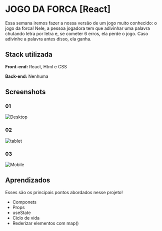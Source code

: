 # JOGO DA FORCA [React]

Essa semana iremos fazer a nossa versão de um jogo muito conhecido: o jogo da forca! Nele, a pessoa jogadora tem que adivinhar uma palavra chutando letra por letra e, se cometer 6 erros, ela perde o jogo. Caso adivinhe a palavra antes disso, ela ganha. 



## Stack utilizada

**Front-end:** React, Html e CSS

**Back-end:** Nenhuma


## Screenshots

### 01
![Desktop](https://github.com/Antonio-Jefferson/React-Instagram/blob/main/public/readme/captura01.png?raw=true)

### 02
![tablet](https://github.com/Antonio-Jefferson/React-Instagram/blob/main/public/readme/captura03.png?raw=true)

### 03
![Mobile](https://github.com/Antonio-Jefferson/React-Instagram/blob/main/public/readme/captura02.png?raw=true)



## Aprendizados
Esses são os principais pontos abordados nesse projeto!
- Componets
- Props
- useState 
- Ciclo de vida 
- Rederizar elementos com map()



